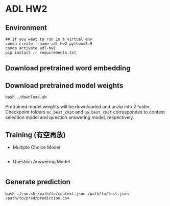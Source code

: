 # ADL HW2

## Environment
```shell
## If you want to run in a virtual env
conda create --name adl-hw2 python=3.9
conda activate adl-hw2
pip install -r requirements.txt
```

## Download pretrained word embedding


## Download pretrained model weights
```
bash ./download.sh 
```
Pretrained model weights will be downloaded and unzip into 2 folder.<br>
Checkpoint folders `mc_best_ckpt` and `qa_best_ckpt` correspondes to context selection model and question answering model, respectively.


## Training (有空再放)
- Multiple Choice Model
```shell

```
- Question Answering Model
```shell

```

## Generate prediction
```shell
bash ./run.sh /path/to/context.json /path/to/test.json  /path/to/pred/prediction.csv
```
